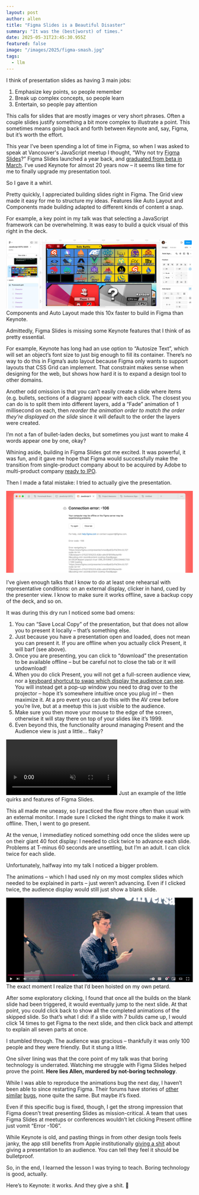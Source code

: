 ```yaml
---
layout: post
author: allen
title: "Figma Slides is a Beautiful Disaster"
summary: "It was the (best|worst) of times."
date: 2025-05-31T23:45:30.955Z
featured: false
image: "/images/2025/figma-smash.jpg"
tags:
  - llm
---
```


I think of presentation slides as having 3 main jobs:

1. Emphasize key points, so people remember
2. Break up complex concepts, so people learn
3. Entertain, so people pay attention

This calls for slides that are mostly images or very short phrases. Often a couple slides justify something a bit more complex to illustrate a point. This sometimes means going back and forth between Keynote and, say, Figma, but it’s worth the effort.

This year I’ve been spending a lot of time in Figma, so when I was asked to speak at Vancouver's JavaScript meetup I thought, “Why not try [Figma Slides](https://www.figma.com/slides/)?” Figma Slides launched a year back, and [graduated from beta in March](https://www.linkedin.com/posts/paigecostello_figma-slides-came-out-of-beta-today-30-activity-7308211241049591811-Z_-U/). I’ve used Keynote for almost 20 years now – it seems like time for me to finally upgrade my presentation tool.

So I gave it a whirl.

Pretty quickly, I appreciated building slides right in Figma. The Grid view made it easy for me to structure my ideas. Features like Auto Layout and Components made building adapted to different kinds of content a snap.

For example, a key point in my talk was that selecting a JavaScript framework can be overwhelming. It was easy to build a quick visual of this right in the deck.

<div class="centered">
<img src="/images/2025/figma-smash.jpg" alt="A Choose Your Fighter screen of JS frameworks." />
Components and Auto Layout made this 10x faster to build in Figma than Keynote.
</div>

Admittedly, Figma Slides is missing some Keynote features that I think of as pretty essential.

For example, Keynote has long had an use option to “Autosize Text”, which will set an object’s font size to just big enough to fill its container. There’s no way to do this in Figma’s auto layout because Figma only wants to support layouts that CSS Grid can implement. That constraint makes sense when designing for the web, but shows how hard it is to expand a design tool to other domains.

Another odd omission is that you can’t easily create a slide where items (e.g. bullets, sections of a diagram) appear with each click. The closest you can do is to split them into different layers, add a “Fade” animation of 1 millisecond on each, then *reorder the animation order to match the order they’re displayed on the slide* since it will default to the order the layers were created.

I’m not a fan of bullet-laden decks, but sometimes you just want to make 4 words appear one by one, okay?

Whining aside, building in Figma Slides got me excited. It was powerful, it was fun, and it gave me hope that Figma would successfully make the transition from single-product company about to be acquired by Adobe to multi-product company [ready to IPO](https://www.cnbc.com/2025/04/15/figma-confidentially-files-for-ipo-a-year-after-ditching-adobe-deal.html).

Then I made a fatal mistake: I tried to actually give the presentation.


<div class="centered">
<img src="/images/2025/figma-offline.jpg" alt="Figma error -106" />
</div>

I’ve given enough talks that I know to do at least one rehearsal with representative conditions: on an external display, clicker in hand, cued by the presenter view. I know to make sure it works offline, save a backup copy of the deck, and so on.

It was during this dry run I noticed some bad omens:

1. You can “Save Local Copy” of the presentation, but that does not allow you to present it locally – that’s something else.
2. Just because you have a presentation open and loaded, does not mean you can present it. If you are offline when you actually click Present, it will barf (see above).
3. Once you are presenting, you can click to “download” the presentation to be available offline – but be careful not to close the tab or it will undownload!
4. When you do click Present, you will not get a full-screen audience view, nor a [keyboard shortcut to swap which display the audience can see](https://support.apple.com/en-ca/guide/keynote/tanfde4a3e6d/mac). You will instead get a pop-up window you need to drag over to the projector – hope it’s somewhere intuitive once you plug in! – then maximize it. At a pro event you can do this with the AV crew before you’re live, but at a meetup this is just visible to the audience.
5. Make sure you then move your mouse to the edge of the screen, otherwise it will stay there on top of your slides like it’s 1999.
6. Even beyond this, the functionality around managing Present and the Audience view is just a little… flaky?

<div class="centered">
<video src="/images/2025/figma-x.mp4" autoplay loop muted playsinline>
  Your browser doesn't support HTML5 video.
</video>
Just an example of the little quirks and features of Figma Slides.
</div>

This all made me uneasy, so I practiced the flow more often than usual with an external monitor. I made sure I clicked the right things to make it work offline. Then, I went to go present.

At the venue, I immediatley noticed something odd once the slides were up on their giant 40 foot display: I needed to click twice to advance each slide. Problems at T-minus 60 seconds are unsettling, but I’m an adult. I can click twice for each slide.

Unfortunately, halfway into my talk I noticed a bigger problem.

The animations – which I had used nly on my most complex slides which needed to be explained in parts – just weren’t advancing. Even if I clicked twice, the audience display would still just show a blank slide.


<div class="centered">
<a href="https://www.youtube.com/watch?v=j7_o-YiwGwo">
<img src="/images/2025/clicker-fail.jpg" alt="A man looks in confusion at his own clicker." />
</a>
The exact moment I realize that I’d been hoisted on my own petard.
</div>

After some exploratory clicking, I found that once all the builds on the blank slide had been triggered, it would eventually jump to the next slide. At that point, you could click back to show all the completed animations of the skipped slide. So that’s what I did: if a slide with 7 builds came up, I would click 14 times to get Figma to the next slide, and then click back and attempt to explain all seven parts at once.

I stumbled through. The audience was gracious – thankfully it was only 100 people and they were friendly. But it stung a little.

One silver lining was that the core point of my talk was that boring technology is underrated. Watching me struggle with Figma Slides helped prove the point. **Here lies Allen, murdered by not-boring technology**.

While I was able to reproduce the animations bug the next day, I haven’t been able to since restarting Figma. Their forums have stories of [other](https://forum.figma.com/ask-the-community-7/fixed-figma-slides-show-smart-animate-transition-only-in-presenter-view-and-not-in-audience-view-39081?utm_source=chatgpt.com) [similar](https://forum.figma.com/ask-the-community-7/fixed-figma-slides-show-smart-animate-transition-only-in-presenter-view-and-not-in-audience-view-39081?utm_source=chatgpt.com) [bugs](https://forum.figma.com/ask-the-community-7/figma-slides-with-multiple-videos-in-present-mode-have-to-click-arrow-key-loads-before-next-slide-28477?utm_source=chatgpt.com), none quite the same. But maybe it’s fixed.

Even if this specific bug is fixed, though, I get the strong impression that Figma doesn’t treat presenting Slides as mission-critical. A team that uses Figma Slides at meetups or conferences wouldn’t let clicking Present offline just vomit “Error -106”.

While Keynote is old, and pasting things in from other design tools feels janky, the app still benefits from Apple institutionally [giving a shit](https://allenpike.com/2022/giving-a-shit) about giving a presentation to an audience. You can tell they feel it should be bulletproof.

So, in the end, I learned the lesson I was trying to teach. Boring technology is good, actually. 

Here’s to Keynote: it works. And they give a shit. 🍻
